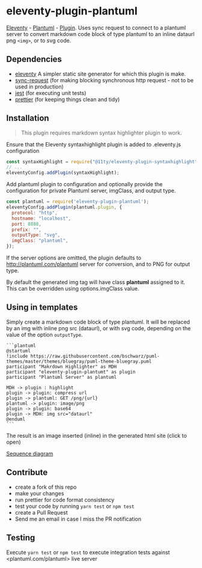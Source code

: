 # eleventy-plugin-plantuml

[Eleventy](https://www.11ty.dev/) - [Plantuml](https://plantuml.com/) - [Plugin](https://www.11ty.dev/docs/plugins/). Uses sync request to connect to a plantuml server to convert markdown code block of type plantuml to an inline dataurl png `<img>`, or to svg code.

## Dependencies

- [eleventy](https://www.npmjs.com/package/@11ty/eleventy) A simpler static site generator for which this plugin is make.
- [sync-request](https://www.npmjs.com/package/sync-request) (for making blocking synchronous http request - not to be used in production)
- [jest](https://www.npmjs.com/package/jest) (for executing unit tests)
- [prettier](https://www.npmjs.com/package/prettier) (for keeping things clean and tidy)

## Installation

> This plugin requires markdown syntax highlighter plugin to work.

Ensure that the Eleventy syntaxhighlight plugin is added to .eleventy.js configuration

```javascript
const syntaxHighlight = require("@11ty/eleventy-plugin-syntaxhighlight");
// ...
eleventyConfig.addPlugin(syntaxHighlight);
```

Add plantuml plugin to configuration and optionally provide the configuration for private Plantuml server, imgClass, and output type.

```javascript
const plantuml = require('eleventy-plugin-plantuml');
eleventyConfig.addPlugin(plantuml.plugin, {
  protocol: "http",
  hostname: "localhost",
  port: 8888,
  prefix: "",
  outputType: "svg",
  imgClass: "plantuml",
});
```

If the server options are omitted, the plugin defaults to <http://plantuml.com/plantuml> server for conversion, and to PNG for output type.

By default the generated img tag will have class **plantuml** assigned to it. This can be overridden using options.imgClass value.

## Using in templates

Simply create a markdown code block of type plantuml. It will be replaced by an img with inline png src (dataurl), or with svg code, depending on the value of the option `outputType`.

````
```plantuml
@startuml
!include https://raw.githubusercontent.com/bschwarz/puml-themes/master/themes/bluegray/puml-theme-bluegray.puml
participant "Makrdown Highlighter" as MDH
participant "eleventy-plugin-plantumt" as plugin
participant "Plantuml Server" as plantuml

MDH -> plugin : highlight
plugin -> plugin: compress url
plugin -> plantuml: GET /png/{url}
plantuml -> plugin: image/png
plugin -> plugin: base64
plugin -> MDH: img src="dataurl"
@enduml
```
````

The result is an image inserted (inline) in the generated html site (click to open)

[Sequence diagram](https://github.com/awaragi/eleventy-plugin-plantuml/blob/master/diagram.png)

## Contribute

- create a fork of this repo
- make your changes
- run prettier for code format consistency
- test your code by running `yarn test` or `npm test`
- create a Pull Request
- Send me an email in case I miss the PR notification

## Testing

Execute `yarn test` or `npm test` to execute integration tests against <plantuml.com/plantuml> live server
